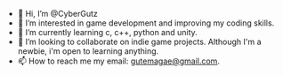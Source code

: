 - 👋 Hi, I’m @CyberGutz
- 👀 I’m interested in game development and improving my coding skills.
- 🌱 I’m currently learning c, c++, python and unity.
- 💞️ I’m looking to collaborate on indie game projects. Although I'm a newbie, i'm open to learning anything.
- 📫 How to reach me my email: gutemagae@gmail.com.

<!---
CyberGutz/CyberGutz is a ✨ special ✨ repository because its `README.md` (this file) appears on your GitHub profile.
You can click the Preview link to take a look at your changes.
--->
